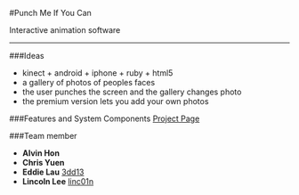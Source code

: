#Punch Me If You Can

Interactive animation software

---


###Ideas
* kinect + android + iphone + ruby + html5
* a gallery of photos of peoples faces
* the user punches the screen and the gallery changes photo
* the premium version lets you add your own photos


###Features and System Components
[Project Page](http://hkcodecamp.github.com/punch_me)


###Team member
* **Alvin Hon**
* **Chris Yuen**
* **Eddie Lau** [3dd13](https://github.com/3dd13/)
* **Lincoln Lee** [linc01n](https://github.com/linc01n/)


